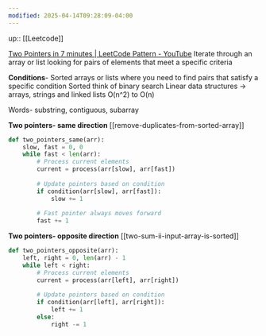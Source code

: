 ```yaml
---
modified: 2025-04-14T09:28:09-04:00
---
```

up:: [[Leetcode]]

[Two Pointers in 7 minutes | LeetCode Pattern - YouTube](https://www.youtube.com/watch?v=QzZ7nmouLTI&list=PLK63NuByH5o-tqaMUHRA4r8ObRW7PWz45&index=1)
Iterate through an array or list looking for pairs of elements that meet a specific criteria

**Conditions**- Sorted arrays or lists where you need to find pairs that satisfy a specific condition
Sorted think of binary search
Linear data structures -> arrays, strings and linked lists
O(n^2) to O(n)

Words-
substring, contiguous, subarray


**Two pointers- same direction**
[[remove-duplicates-from-sorted-array]]
```python
def two_pointers_same(arr):
    slow, fast = 0, 0
    while fast < len(arr):
        # Process current elements
        current = process(arr[slow], arr[fast])
        
        # Update pointers based on condition
        if condition(arr[slow], arr[fast]):
            slow += 1
        
        # Fast pointer always moves forward
        fast += 1

```

**Two pointers- opposite direction**
[[two-sum-ii-input-array-is-sorted]]
```python
def two_pointers_opposite(arr):
    left, right = 0, len(arr) - 1
    while left < right:
        # Process current elements
        current = process(arr[left], arr[right])
        
        # Update pointers based on condition
        if condition(arr[left], arr[right]):
            left += 1
        else:
            right -= 1

```
